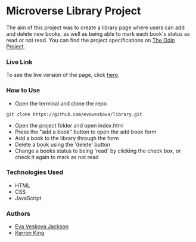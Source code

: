 # Microverse Library Project

The aim of this project was to create a library page where users can add and delete new books, as well as being able to mark each book's status as read or not read. You can find the project specifications on [The Odin Project](https://www.theodinproject.com/courses/javascript/lessons/library).

### Live Link

To see the live version of the page, click [here](https://raw.githack.com/evaveskova/library/read-status/index.html).

### How to Use

* Open the terminal and clone the repo 
```
git clone https://github.com/evaveskova/library.git
```
* Open the project folder and open index.html
* Press the "add a book" button to open the add book form
* Add a book to the library through the form
* Delete a book using the 'delete' button
* Change a books status to being 'read' by clicking the check box, or check it again to mark as not read

### Technologies Used
* HTML
* CSS
* JavaScript

### Authors
* [Eva Veskova Jackson](https://github.com/evaveskova)
* [Kerron King](https://github.com/KerronKing )
